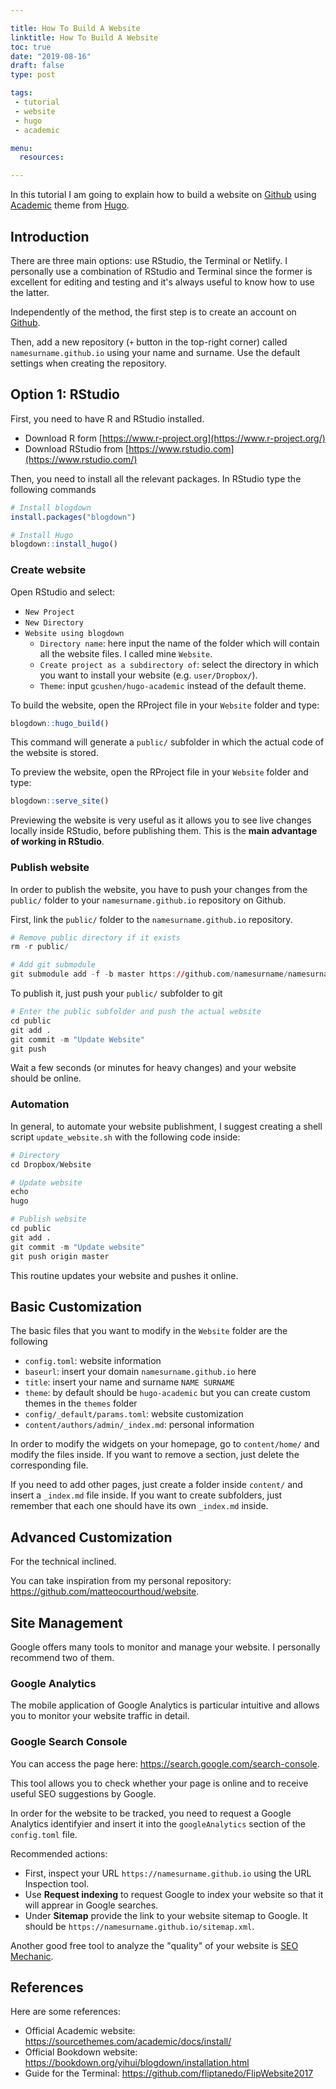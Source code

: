 ```yaml
---

title: How To Build A Website
linktitle: How To Build A Website
toc: true
date: "2019-08-16"
draft: false
type: post

tags:
 - tutorial
 - website
 - hugo
 - academic

menu: 
  resources:

---
```


In this tutorial I am going to explain how to build a website on [Github](https://www.github.com) using [Academic](https://sourcethemes.com/academic/) theme from [Hugo](https://gohugo.io/).

## Introduction

There are three main options: use RStudio, the Terminal or Netlify. I personally use a combination of RStudio and Terminal since the former is excellent for editing and testing and it's always useful to know how to use the latter. 

Independently of the method, the first step is to create an account on [Github](https://www.github.com). 

Then, add a new repository (`+` button in the top-right corner) called `namesurname.github.io` using your name and surname. Use the default settings when creating the repository. 

## Option 1: RStudio

First, you need to have R and RStudio installed.

- Download R form [https://www.r-project.org](https://www.r-project.org/)
- Download RStudio from [https://www.rstudio.com](https://www.rstudio.com/)

Then, you need to install all the relevant packages. In RStudio type the following commands

```r
# Install blogdown
install.packages("blogdown")

# Install Hugo
blogdown::install_hugo()
```

### Create website

Open RStudio and select:

- `New Project`
- `New Directory`
- `Website using blogdown`
  - `Directory name`: here input the name of the folder which will contain all the website files. I called mine `Website`.
  - `Create project as a subdirectory of`: select the directory in which you want to install your website (e.g. `user/Dropbox/`).
  - `Theme`: input `gcushen/hugo-academic` instead of the default theme.

To build the website, open the RProject file in your `Website` folder and type:

```r
blogdown::hugo_build()
```

This command will generate a `public/` subfolder in which the actual code of the website is stored.

To preview the website, open the RProject file in your `Website` folder and type:

```r
blogdown::serve_site()
```

Previewing the website is very useful as it allows you to see live changes locally inside RStudio, before publishing them. This is the **main advantage of working in RStudio**.

### Publish website

In order to publish the website, you have to push your changes from the `public/` folder to your `namesurname.github.io` repository on Github.

First, link the `public/` folder to the `namesurname.github.io` repository.

```r
# Remove public directory if it exists
rm -r public/

# Add git submodule
git submodule add -f -b master https://github.com/namesurname/namesurname.github.io.git public
```

To publish it, just push your `public/` subfolder to git

```r
# Enter the public subfolder and push the actual website
cd public
git add .
git commit -m "Update Website"
git push
```

Wait a few seconds (or minutes for heavy changes) and your website should be online.

### Automation

In general, to automate your website publishment, I suggest creating a shell script `update_website.sh` with the following code inside:

```r
# Directory
cd Dropbox/Website

# Update website
echo
hugo

# Publish website
cd public
git add .
git commit -m "Update website"
git push origin master
```

This routine updates your website and pushes it online.

## Basic Customization

The basic files that you want to modify in the `Website` folder are the following

- `config.toml`: website information
 - `baseurl`: insert your domain `namesurname.github.io` here
 - `title`: insert your name and surname `NAME SURNAME`
 - `theme`: by default should be `hugo-academic` but you can create custom themes in the `themes` folder
- `config/_default/params.toml`: website customization 
- `content/authors/admin/_index.md`: personal information

In order to modify the widgets on your homepage, go to `content/home/` and modify the files inside. If you want to remove a section, just delete the corresponding file.

If you need to add other pages, just create a folder inside `content/` and insert a `_index.md` file inside. If you want to create subfolders, just remember that each one should have its own `_index.md` inside.

## Advanced Customization

For the technical inclined.

You can take inspiration from my personal repository: https://github.com/matteocourthoud/website.

## Site Management

Google offers many tools to monitor and manage your website. I personally recommend two of them.

### Google Analytics

The mobile application of Google Analytics is particular intuitive and allows you to monitor your website traffic in detail.

### Google Search Console

You can access the page here: https://search.google.com/search-console.

This tool allows you to check whether your page is online and to receive useful SEO suggestions by Google.

In order for the website to be tracked, you need to request a Google Analytics identifyier and insert it into the `googleAnalytics` section of the `config.toml` file.

Recommended actions: 

- First, inspect your URL `https://namesurname.github.io` using the URL Inspection tool.
- Use **Request indexing** to request Google to index your website so that it will apprear in Google searches.
- Under **Sitemap** provide the link to your website sitemap to Google. It should be `https://namesurname.github.io/sitemap.xml`.

Another good free tool to analyze the "quality" of your website is [SEO Mechanic](https://www.seomechanic.com/seo-analyzer/).

## References

Here are some references:

 - Official Academic website: https://sourcethemes.com/academic/docs/install/
 - Official Bookdown website: https://bookdown.org/yihui/blogdown/installation.html
 - Guide for the Terminal: https://github.com/fliptanedo/FlipWebsite2017


